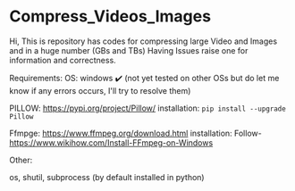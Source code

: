 # Compress_Videos_Images
Hi, This is repository has codes for compressing large Video and Images and in a huge number (GBs and TBs)
Having Issues raise one for information and correctness.

Requirements:
OS: windows ✔️  (not yet tested on other OSs but do let me know if any errors occurs, I'll try to resolve them)

PILLOW: https://pypi.org/project/Pillow/  installation: ``` pip install --upgrade Pillow ```

Ffmpge: https://www.ffmpeg.org/download.html installation: Follow- https://www.wikihow.com/Install-FFmpeg-on-Windows

Other:

os, shutil, subprocess (by default installed in python)
